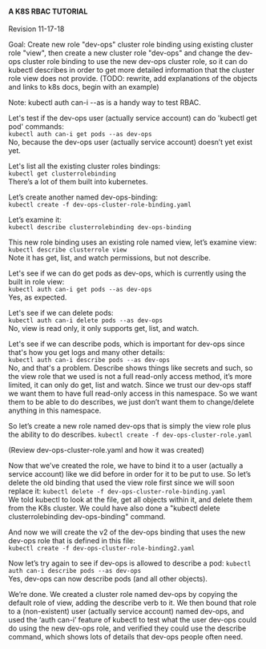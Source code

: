 #### A K8S RBAC TUTORIAL
Revision 11-17-18 

Goal: Create new role "dev-ops" cluster role binding using existing cluster role "view", then create a new cluster role "dev-ops" and change the dev-ops cluster role binding to use the new dev-ops cluster role, so it can do kubectl describes in order to get more detailed information that the cluster role view does not provide. (TODO: rewrite, add explanations of the objects and links to k8s docs, begin with an example)

Note: kubectl auth can-i <verb> <object> --as <object> is a handy way to test RBAC.

Let's test if the dev-ops user (actually service account) can do 'kubectl get pod' commands:  
`kubectl auth can-i get pods --as dev-ops`  
No, because the dev-ops user (actually service account) doesn’t yet exist yet.

Let's list all the existing cluster roles bindings:  
`kubectl get clusterrolebinding`  
There’s a lot of them built into kubernetes.

Let’s create another named dev-ops-binding:   
`kubectl create -f dev-ops-cluster-role-binding.yaml`  

Let’s examine it:  
`kubectl describe clusterrolebinding dev-ops-binding`  

This new role binding uses an existing role named view, let’s examine view:  
`kubectl describe clusterrole view`  
Note it has get, list, and watch permissions, but not describe.

Let's see if we can do get pods as dev-ops, which is currently using the built in role view:  
`kubectl auth can-i get pods --as dev-ops`  
Yes, as expected. 

Let's see if we can delete pods:  
`kubectl auth can-i delete pods --as dev-ops`  
No, view is read only, it only supports get, list, and watch. 

Let's see if we can describe pods, which is important for dev-ops since that's how you get logs and many other details:  
`kubectl auth can-i describe pods --as dev-ops`  
No, and that's a problem. Describe shows things like secrets and such, so the view role that we used is not a full read-only access method, it’s more limited, it can only do get, list and watch. Since we trust our dev-ops staff we want them to have full read-only access in this namespace. So we want them to be able to do describes, we just don’t want them to change/delete anything in this namespace. 

So let’s create a new role named dev-ops that is simply the view role plus the ability to do describes.
`kubectl create -f dev-ops-cluster-role.yaml`  

(Review dev-ops-cluster-role.yaml and how it was created)

Now that we’ve created the role, we have to bind it to a user (actually a service account) like we did before in order for it to be put to use. So let’s delete the old binding that used the view role first since we will soon replace it:
`kubectl delete -f dev-ops-cluster-role-binding.yaml`  
We told kubectl to look at the file, get all objects within it, and delete them from the K8s cluster. We could have also done a "kubectl delete clusterrolebinding dev-ops-binding" command.

And now we will create the v2 of the dev-ops binding that uses the new dev-ops role that is defined in this file:  
`kubectl create -f dev-ops-cluster-role-binding2.yaml`  

Now let’s try again to see if dev-ops is allowed to describe a pod:
`kubectl auth can-i describe pods --as dev-ops`  
Yes, dev-ops can now describe pods (and all other objects).

We’re done. We created a cluster role named dev-ops by copying the default role of view,  adding the describe verb to it. We then bound that role to a (non-existent) user (actually service account) named dev-ops, and used the ‘auth can-i’ feature of kubectl to test what the user dev-ops could do using the new dev-ops role, and verified they could use the describe command, which shows lots of details that dev-ops people often need.  

